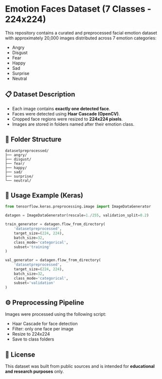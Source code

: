 # Emotion Faces Dataset (7 Classes - 224x224)

This repository contains a curated and preprocessed facial emotion dataset with approximately 20,000 images distributed across 7 emotion categories:

- Angry
- Disgust
- Fear
- Happy
- Sad
- Surprise
- Neutral

## 📋 Dataset Description

- Each image contains **exactly one detected face**.
- Faces were detected using **Haar Cascade (OpenCV)**.
- Cropped face regions were resized to **224x224 pixels**.
- Images are stored in folders named after their emotion class.

## 📁 Folder Structure

```
datasetpreprocessed/
├── angry/
├── disgust/
├── fear/
├── happy/
├── sad/
├── surprise/
└── neutral/
```

## 🧰 Usage Example (Keras)

```python
from tensorflow.keras.preprocessing.image import ImageDataGenerator

datagen = ImageDataGenerator(rescale=1./255, validation_split=0.2)

train_generator = datagen.flow_from_directory(
    'datasetpreprocessed',
    target_size=(224, 224),
    batch_size=32,
    class_mode='categorical',
    subset='training'
)

val_generator = datagen.flow_from_directory(
    'datasetpreprocessed',
    target_size=(224, 224),
    batch_size=32,
    class_mode='categorical',
    subset='validation'
)
```

## ⚙️ Preprocessing Pipeline

Images were processed using the following script:
- Haar Cascade for face detection
- Filter: only one face per image
- Resize to 224x224
- Save to class folders

## 📄 License

This dataset was built from public sources and is intended for **educational and research purposes** only.
